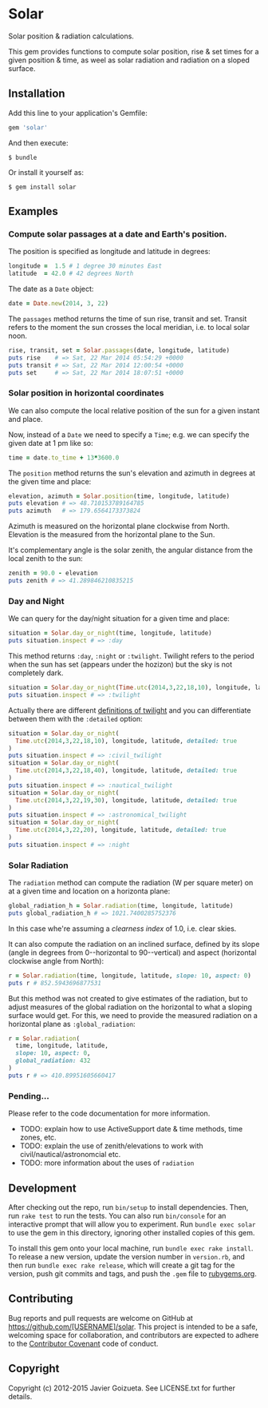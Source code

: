 # Solar

Solar position & radiation calculations.

This gem provides functions to compute solar position, rise & set times for a given position & time,
as weel as solar radiation and radiation on a sloped surface.

## Installation

Add this line to your application's Gemfile:

```ruby
gem 'solar'
```

And then execute:

    $ bundle

Or install it yourself as:

    $ gem install solar

## Examples

### Compute solar passages at a date and Earth's position.

The position is specified as longitude and latitude in degrees:

```ruby
longitude =  1.5 # 1 degree 30 minutes East
latitude  = 42.0 # 42 degrees North
```

The date as a `Date` object:
```ruby
date = Date.new(2014, 3, 22)
```

The `passages` method returns the time of sun rise, transit and set.
Transit refers to the moment the sun crosses the local meridian, i.e.
to local solar noon.

```ruby
rise, transit, set = Solar.passages(date, longitude, latitude)
puts rise    # => Sat, 22 Mar 2014 05:54:29 +0000
puts transit # => Sat, 22 Mar 2014 12:00:54 +0000  
puts set     # => Sat, 22 Mar 2014 18:07:51 +0000
```

### Solar position in horizontal coordinates

We can also compute the local relative position of the sun
for a given instant and place.

Now, instead of a `Date` we need to specify a `Time`; e.g.
we can specify the given date at 1 pm like so:

```ruby
time = date.to_time + 13*3600.0
```

The `position` method returns the sun's elevation and azimuth in degrees
at the given time and place:

```ruby
elevation, azimuth = Solar.position(time, longitude, latitude)
puts elevation # => 48.710153789164785
puts azimuth   # => 179.6564173373824
```

Azimuth is measured on the horizontal plane clockwise from North.
Elevation is the measured from the horizontal plane to the Sun.

It's complementary angle is the solar zenith, the angular distance from
the local zenith to the sun:

```ruby
zenith = 90.0 - elevation
puts zenith # => 41.289846210835215
```

### Day and Night

We can query for the day/night situation for a given time and place:

```ruby
situation = Solar.day_or_night(time, longitude, latitude)
puts situation.inspect # => :day
```

This method returns `:day`, `:night` or `:twilight`.
Twilight refers to the period when the sun has set (appears under the hozizon)
but the sky is not completely dark.

```ruby
situation = Solar.day_or_night(Time.utc(2014,3,22,18,10), longitude, latitude)
puts situation.inspect # => :twilight
```

Actually there are different
[definitions of twilight](https://en.wikipedia.org/wiki/Twilight#Definitions)
and you can differentiate between them with the `:detailed` option:

```ruby
situation = Solar.day_or_night(
  Time.utc(2014,3,22,18,10), longitude, latitude, detailed: true
)
puts situation.inspect # => :civil_twilight
situation = Solar.day_or_night(
  Time.utc(2014,3,22,18,40), longitude, latitude, detailed: true
)
puts situation.inspect # => :nautical_twilight
situation = Solar.day_or_night(
  Time.utc(2014,3,22,19,30), longitude, latitude, detailed: true
)
puts situation.inspect # => :astronomical_twilight
situation = Solar.day_or_night(
  Time.utc(2014,3,22,20), longitude, latitude, detailed: true
)
puts situation.inspect # => :night
```

### Solar Radiation

The `radiation` method can compute the radiation (W per square meter)
on at a given time and location on a horizonta plane:

```ruby
global_radiation_h = Solar.radiation(time, longitude, latitude)
puts global_radiation_h # => 1021.7400285752376
```

In this case whe're assuming a *clearness index* of 1.0, i.e.
clear skies.

It can also compute the radiation on an inclined surface, defined by
its slope (angle in degrees from 0--horizontal to 90--vertical)
and aspect (horizontal clockwise angle from North):

```ruby
r = Solar.radiation(time, longitude, latitude, slope: 10, aspect: 0)
puts r # 852.5943696877531
```

But this method was not created to give estimates of the radiation, but
to adjust measures of the global radiation on the horizontal to what
a sloping surface would get. For this, we need to provide the
measured radiation on a horizontal plane as `:global_radiation`:

```ruby
r = Solar.radiation(
  time, longitude, latitude,
  slope: 10, aspect: 0,
  global_radiation: 432
)
puts r # => 410.89951605660417
```

### Pending...

Please refer to the code documentation for more information.

* TODO: explain how to use ActiveSupport date & time methods, time zones, etc.
* TODO: explain the use of zenith/elevations to work with civil/nautical/astronomcial etc.
* TODO: more information about the uses of `radiation`

## Development

After checking out the repo, run `bin/setup` to install dependencies. Then, run `rake test` to run the tests. You can also run `bin/console` for an interactive prompt that will allow you to experiment. Run `bundle exec solar` to use the gem in this directory, ignoring other installed copies of this gem.

To install this gem onto your local machine, run `bundle exec rake install`. To release a new version, update the version number in `version.rb`, and then run `bundle exec rake release`, which will create a git tag for the version, push git commits and tags, and push the `.gem` file to [rubygems.org](https://rubygems.org).

## Contributing

Bug reports and pull requests are welcome on GitHub at https://github.com/[USERNAME]/solar. This project is intended to be a safe, welcoming space for collaboration, and contributors are expected to adhere to the [Contributor Covenant](contributor-covenant.org) code of conduct.


## Copyright

Copyright (c) 2012-2015 Javier Goizueta. See LICENSE.txt for
further details.
